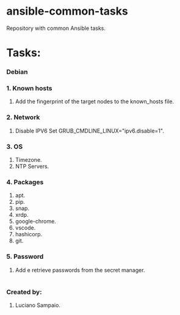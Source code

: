 # ansible-common-tasks
Repository with common Ansible tasks.

# Tasks:

### Debian

### 1. Known hosts

1. Add the fingerprint of the target nodes to the known_hosts file.

### 2. Network

1. Disable IPV6
  Set GRUB_CMDLINE_LINUX="ipv6.disable=1".

### 3. OS

1. Timezone.
1. NTP Servers.

### 4. Packages

1. apt.
1. pip.
1. snap.
1. xrdp.
1. google-chrome.
1. vscode.
1. hashicorp.
1. git.

### 5. Password

1. Add e retrieve passwords from the secret manager.

#
### Created by:

1. Luciano Sampaio.
